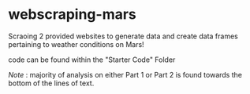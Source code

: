 # webscraping-mars

Scraoing 2 provided websites to generate data and create data frames pertaining to weather conditions on Mars!

code can be found within the "Starter Code" Folder

*Note* : majority of analysis on either Part 1 or Part 2 is found towards the bottom of the lines of text. 
